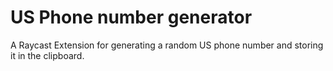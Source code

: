 # US Phone number generator

A Raycast Extension for generating a random US phone number and storing it in the clipboard. 